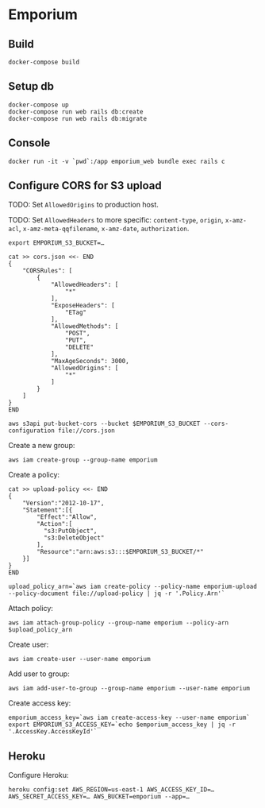 # Emporium

## Build

```
docker-compose build
```

## Setup db

```
docker-compose up
docker-compose run web rails db:create
docker-compose run web rails db:migrate
```

## Console

```
docker run -it -v `pwd`:/app emporium_web bundle exec rails c
```

## Configure CORS for S3 upload

TODO: Set `AllowedOrigins` to production host.

TODO: Set `AllowedHeaders` to more specific: `content-type`, `origin`, `x-amz-acl`, `x-amz-meta-qqfilename`, `x-amz-date`, `authorization`.

```
export EMPORIUM_S3_BUCKET=…
```

```
cat >> cors.json <<- END
{
    "CORSRules": [
        {
            "AllowedHeaders": [
                "*"
            ],
            "ExposeHeaders": [
                "ETag"
            ],
            "AllowedMethods": [
                "POST",
                "PUT",
                "DELETE"
            ],
            "MaxAgeSeconds": 3000,
            "AllowedOrigins": [
                "*"
            ]
        }
    ]
}
END

```

```
aws s3api put-bucket-cors --bucket $EMPORIUM_S3_BUCKET --cors-configuration file://cors.json
```

Create a new group:

```
aws iam create-group --group-name emporium
```

Create a policy:

```
cat >> upload-policy <<- END
{
    "Version":"2012-10-17",
    "Statement":[{
        "Effect":"Allow",
        "Action":[
          "s3:PutObject",
          "s3:DeleteObject"
        ],
        "Resource":"arn:aws:s3:::$EMPORIUM_S3_BUCKET/*"
    }]
}
END

```

```
upload_policy_arn=`aws iam create-policy --policy-name emporium-upload --policy-document file://upload-policy | jq -r '.Policy.Arn'`
```

Attach policy:

```
aws iam attach-group-policy --group-name emporium --policy-arn $upload_policy_arn
```

Create user:

```
aws iam create-user --user-name emporium
```

Add user to group:

```
aws iam add-user-to-group --group-name emporium --user-name emporium
```

Create access key:

```
emporium_access_key=`aws iam create-access-key --user-name emporium`
export EMPORIUM_S3_ACCESS_KEY=`echo $emporium_access_key | jq -r '.AccessKey.AccessKeyId'`
```

## Heroku

Configure Heroku:

```
heroku config:set AWS_REGION=us-east-1 AWS_ACCESS_KEY_ID=… AWS_SECRET_ACCESS_KEY=… AWS_BUCKET=emporium --app=…
```
